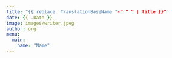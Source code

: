 ```yaml
---
title: "{{ replace .TranslationBaseName "-" " " | title }}"
date: {{ .Date }}
image: images/writer.jpeg
author: org
menu:
  main:
    name: "Name"
---
```


